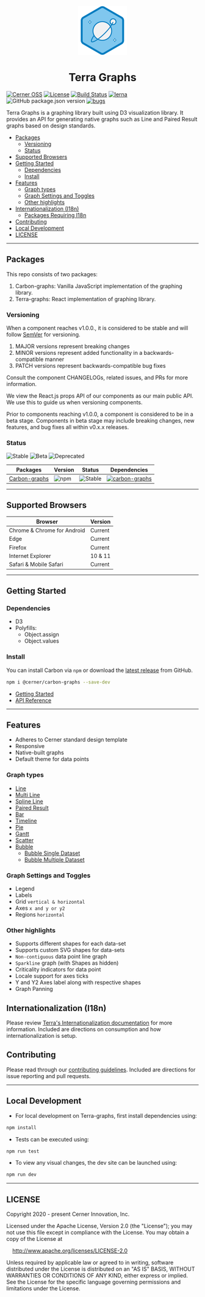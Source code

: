 <!-- Logo -->
<p align="center">
  <img height="128" width="128" src="https://github.com/cerner/terra-graphs/raw/main/terra.png" />
</p>

<!-- Name -->
<h1 align="center">
  Terra Graphs
</h1>

[![Cerner OSS](https://badgen.net/badge/Cerner/OSS/blue)](http://engineering.cerner.com/2014/01/cerner-and-open-source/)
[![License](https://badgen.net/github/license/cerner/terra-graphs)](https://github.com/cerner/terra-graphs/blob/main/LICENSE)
[![Build Status](https://github.com/cerner/terra-graphs/actions/workflows/ci-cd.yml/badge.svg)](https://github.com/cerner/terra-graphs/actions/workflows/ci-cd.yml)
[![lerna](https://badgen.net/badge/maintained%20with/lerna/cc00ff)](https://lerna.js.org/)
![GitHub package.json version](https://img.shields.io/github/package-json/v/cerner/terra-graphs)
[![bugs](https://img.shields.io/github/issues/cerner/terra-graphs/bug?label=bugs)](https://github.com/cerner/terra-graphs/labels/bug)

Terra Graphs is a graphing library built using D3 visualization library. It provides an API for generating native graphs such as Line and Paired Result graphs based on design standards.

- [Packages](#packages)
  - [Versioning](#versioning)
  - [Status](#status)
- [Supported Browsers](#supported-browsers)
- [Getting Started](#getting-started)
  - [Dependencies](#dependencies)
  - [Install](#install)
- [Features](#features)
  - [Graph types](#graph-types)
  - [Graph Settings and Toggles](#graph-settings-and-toggles)
  - [Other highlights](#other-highlights)
- [Internationalization (I18n)](#internationalization-i18n)
  - [Packages Requiring I18n](#packages-requiring-i18n)
- [Contributing](#contributing)
- [Local Development](#local-development)
- [LICENSE](#license)

---

## Packages

This repo consists of two packages:

1. Carbon-graphs: Vanilla JavaScript implementation of the graphing library.
2. Terra-graphs: React implementation of graphing library.

### Versioning

When a component reaches v1.0.0., it is considered to be stable and will follow [SemVer](http://semver.org/) for versioning.

1. MAJOR versions represent breaking changes
2. MINOR versions represent added functionality in a backwards-compatible manner
3. PATCH versions represent backwards-compatible bug fixes

Consult the component CHANGELOGs, related issues, and PRs for more information.

We view the React.js props API of our components as our main public API. We use this to guide us when versioning components.

Prior to components reaching v1.0.0, a component is considered to be in a beta stage.
Components in beta stage may include breaking changes, new features, and bug fixes all within v0.x.x releases.

### Status

![Stable](https://badgen.net/badge/status/Stable/green)
![Beta](https://badgen.net/badge/status/Beta/orange)
![Deprecated](https://badgen.net/badge/status/Deprecated/grey)

| Packages     | Version | Status | Dependencies |
|--------------------|---------|--------|--------------|
| [Carbon-graphs](./packages/carbon-graphs/README.md)| ![npm](https://img.shields.io/npm/v/@cerner/carbon-graphs)| ![Stable](https://badgen.net/badge/status/Stable/green)| [![carbon-graphs](https://img.shields.io/david/cerner/terra-graphs?path=packages%2Fcarbon-graphs)](https://david-dm.org/cerner/terra-graphs?path=packages/carbon-graphs)|

---

## Supported Browsers

| Browser                     | Version |
|-----------------------------|---------|
| Chrome & Chrome for Android | Current |
| Edge                        | Current |
| Firefox                     | Current |
| Internet Explorer           | 10 & 11 |
| Safari & Mobile Safari      | Current |

---

## Getting Started

### Dependencies

- D3
- Polyfills:
  - Object.assign
  - Object.values

### Install

You can install Carbon via `npm` or download the [latest release](https://github.com/cerner/terra-graphs/releases/latest) from GitHub.

```sh
npm i @cerner/carbon-graphs --save-dev
```

- [Getting Started](./packages/terra-graphs-docs/docs/getting-started/GettingStarted.md)
- [API Reference](./packages/terra-graphs-docs/docs/README.md)

---

## Features

- Adheres to Cerner standard design template
- Responsive
- Native-built graphs
- Default theme for data points

### Graph types

- [Line](./packages/terra-graphs-docs/docs/controls/Line.md#usage)
- [Multi Line](./packages/terra-graphs-docs/docs/controls/Line.md#multi-line)
- [Spline Line](./packages/terra-graphs-docs/docs/controls/Line.md#spline-line)
- [Paired Result](./packages/terra-graphs-docs/docs/controls/PairedResult.md#usage)
- [Bar](./packages/terra-graphs-docs/docs/controls/Bar.md#usage)
- [Timeline](./packages/terra-graphs-docs/docs/controls/Timeline.md#usage)
- [Pie](./packages/terra-graphs-docs/docs/controls/Pie.md#usage)
- [Gantt](./packages/terra-graphs-docs/docs/controls/Gantt.md#usage)
- [Scatter](./packages/terra-graphs-docs/docs/controls/Scatter.md#usage)
- [Bubble](./packages/terra-graphs-docs/docs/controls/Bubble.md#usage)
  - [Bubble Single Dataset](./packages/terra-graphs-docs/docs/controls/BubbleSingleDataset.md)
  - [Bubble Multiple Dataset](./packages/terra-graphs-docs/docs/controls/BubbleMultipleDataset.md)

### Graph Settings and Toggles

- Legend
- Labels
- Grid `vertical & horizontal`
- Axes `x and y or y2`
- Regions `horizontal`

### Other highlights

- Supports different shapes for each data-set
- Supports custom SVG shapes for data-sets
- `Non-contiguous` data point line graph
- `Sparkline` graph (with Shapes as hidden)
- Criticality indicators for data point
- Locale support for axes ticks
- Y and Y2 Axes label along with respective shapes
- Graph Panning

## Internationalization (I18n)

Please review [Terra's Internationalization documentation](https://engineering.cerner.com/terra-ui/guides/terra-ui/internationalization/internationalization-intro) for more information. Included are directions on consumption and how internationalization is setup.

## Contributing

Please read through our [contributing guidelines](CONTRIBUTING.md). Included are directions for issue reporting and pull requests.

---

## Local Development

- For local development on Terra-graphs, first install dependencies using:

```sh
npm install
```

- Tests can be executed using:

```sh
npm run test
```

- To view any visual changes, the dev site can be launched using:

```sh
npm run dev
```

---

## LICENSE

Copyright 2020 - present Cerner Innovation, Inc.

Licensed under the Apache License, Version 2.0 (the "License"); you may not use this file except in compliance with the License. You may obtain a copy of the License at

&nbsp;&nbsp;&nbsp;&nbsp;http://www.apache.org/licenses/LICENSE-2.0

Unless required by applicable law or agreed to in writing, software distributed under the License is distributed on an "AS IS" BASIS, WITHOUT WARRANTIES OR CONDITIONS OF ANY KIND, either express or implied. See the License for the specific language governing permissions and limitations under the License.
